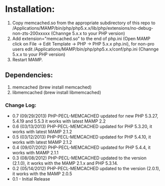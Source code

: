 # Installation:

1. Copy memcached.so from the appropriate subdirectory of this repo to /Applications/MAMP/bin/php/php5.x.x/lib/php/extensions/no-debug-non-zts-200xxxxx (Channge 5.x.x to your PHP version)
2. Add extension="memcached.so" to the end of php.ini (Open MAMP click on File → Edit Template → PHP → PHP 5.x.x php.ini), for non-pro users edit /Applications/MAMP/bin/php/php5.x.x/conf/php.ini (Channge 5.x.x to your PHP version)
3. Restart MAMP.

## Dependencies:
1. memcached (brew install memcached)
2. libmemcached (brew install libmemcached)

### Change Log:
* 0.7 (09/29/2013) PHP-PECL-MEMCACHED updated for new PHP 5.3.27, 5.4.19 and 5.5.3 it works with latest MAMP 2.2
* 0.6 (03/13/2013) PHP-PECL-MEMCACHED updated for PHP 5.3.20, it works with latest MAMP 2.1.2
* 0.5 (03/12/2013) PHP-PECL-MEMCACHED updated for PHP 5.4.10, it works with latest MAMP 2.1.2
* 0.4 (09/07/2012) PHP-PECL-MEMCACHED updated for PHP 5.4.4, it works with MAMP 2.1.1
* 0.3 (08/08/2012) PHP-PECL-MEMCACHED updated to the version (2.1.0), it works with the MAMP 2.1.x and PHP 5.3.14.
* 0.2 (05/14/2012) PHP-PECL-MEMCACHED updated to the version (2.0.1), it works with the MAMP 2.0.5
* 0.1 - Initial Release
